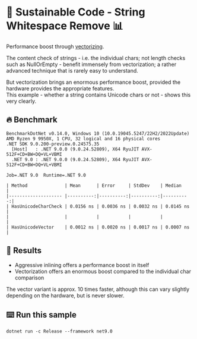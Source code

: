 # 🌳 Sustainable Code - String Whitespace Remove 📊

Performance boost through [vectorizing](https://learn.microsoft.com/dotnet/api/system.numerics.vector?view=net-8.0&WT.mc_id=DT-MVP-5001507).

The content check of strings - i.e. the individual chars; not length checks such as NullOrEmpty - benefit immensely from vectorization; a rather advanced technique that is rarely easy to understand.

But vectorization brings an enormous performance boost, provided the hardware provides the appropriate features.\
This example - whether a string contains Unicode chars or not - shows this very clearly.

## 🔥 Benchmark

```shell
BenchmarkDotNet v0.14.0, Windows 10 (10.0.19045.5247/22H2/2022Update)
AMD Ryzen 9 9950X, 1 CPU, 32 logical and 16 physical cores
.NET SDK 9.0.200-preview.0.24575.35
  [Host]   : .NET 9.0.0 (9.0.24.52809), X64 RyuJIT AVX-512F+CD+BW+DQ+VL+VBMI
  .NET 9.0 : .NET 9.0.0 (9.0.24.52809), X64 RyuJIT AVX-512F+CD+BW+DQ+VL+VBMI

Job=.NET 9.0  Runtime=.NET 9.0

| Method              | Mean      | Error     | StdDev    | Median    |
|-------------------- |----------:|----------:|----------:|----------:|
| HasUnicodeCharCheck | 0.0156 ns | 0.0036 ns | 0.0032 ns | 0.0145 ns |
|                     |           |           |           |           |
| HasUnicodeVector    | 0.0012 ns | 0.0020 ns | 0.0017 ns | 0.0007 ns |
```

## 🏁 Results

- Aggressive inlining offers a performance boost in itself
- Vectorization offers an enormous boost compared to the individual char comparison

The vector variant is approx. 10 times faster, although this can vary slightly depending on the hardware, but is never slower.

## ⌨️ Run this sample

```shell
dotnet run -c Release --framework net9.0
```
